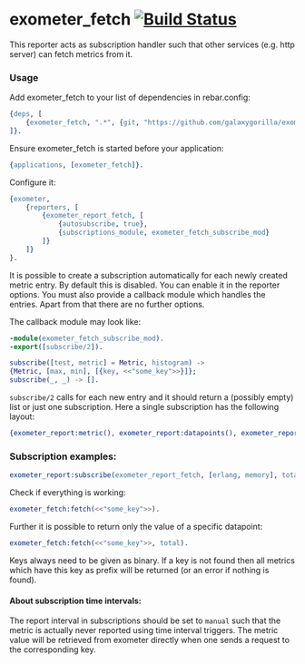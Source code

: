 # exometer_fetch [![Build Status](https://travis-ci.org/GalaxyGorilla/exometer_fetch.svg)](https://travis-ci.org/GalaxyGorilla/exometer_fetch)

This reporter acts as subscription handler such that other services (e.g. http server) can fetch metrics from it.

### Usage

Add exometer_fetch to your list of dependencies in rebar.config:

```erlang
{deps, [
    {exometer_fetch, ".*", {git, "https://github.com/galaxygorilla/exometer_fetch.git", "master"}}
]}.
```

Ensure exometer_fetch is started before your application:

```erlang
{applications, [exometer_fetch]}.
```

Configure it:


```erlang
{exometer,
    {reporters, [
        {exometer_report_fetch, [
            {autosubscribe, true},
            {subscriptions_module, exometer_fetch_subscribe_mod}
        ]}
    ]}
}.
```

It is possible to create a subscription automatically for each newly created metric entry. By default this is disabled. You can enable it in the reporter options.
You must also provide a callback module which handles the entries. Apart from that there are no further options.

The callback module may look like:

```erlang
-module(exometer_fetch_subscribe_mod).
-export([subscribe/2]).

subscribe([test, metric] = Metric, histogram) ->
{Metric, [max, min], [{key, <<"some_key">>}]};
subscribe(_, _) -> [].
```

`subscribe/2` calls for each new entry and it should return a (possibly empty) list or just one subscription. Here a single subscription has the following layout:

```erlang
{exometer_report:metric(), exometer_report:datapoints(), exometer_report:extra()}
```

### Subscription examples:

```erlang
exometer_report:subscribe(exometer_report_fetch, [erlang, memory], total, manual, [{key, <<"some_key">>}]).
```

Check if everything is working:

```erlang
exometer_fetch:fetch(<<"some_key">>).
```

Further it is possible to return only the value of a specific datapoint:

```erlang
exometer_fetch:fetch(<<"some_key">>, total).
```

Keys always need to be given as binary. If a key is not found then all metrics which have this key as prefix will be returned (or an error if nothing is found).

#### About subscription time intervals:

The report interval in subscriptions should be set to `manual` such that the metric is actually never reported using time interval triggers.
The metric value will be retrieved from exometer directly when one sends a request to the corresponding key.

